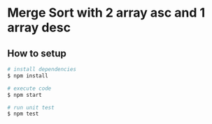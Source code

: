 # Merge Sort with 2 array asc and 1 array desc

## How to setup

``` bash
# install dependencies
$ npm install

# execute code
$ npm start

# run unit test
$ npm test
```